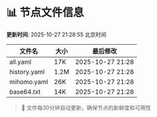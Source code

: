 # 📊 节点文件信息

**更新时间**: 2025-10-27 21:28:55 北京时间

| 文件名 | 大小 | 最后修改 |
|--------|------|----------|
| all.yaml | 17K | 2025-10-27 21:28 |
| history.yaml | 1.2M | 2025-10-27 21:28 |
| mihomo.yaml | 26K | 2025-10-27 21:28 |
| base64.txt | 14K | 2025-10-27 21:28 |

> 🔄 文件每30分钟自动更新，确保节点的新鲜度和可用性
